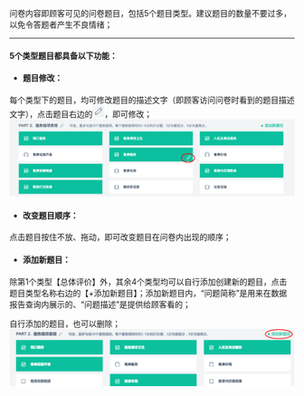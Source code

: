 问卷内容即顾客可见的问卷题目，包括5个题目类型。建议题目的数量不要过多，以免令答题者产生不良情绪；

---

#### 5个类型题目都具备以下功能：

* #### **题目修改：**

每个类型下的题目，均可修改题目的描述文字（即顾客访问问卷时看到的题目描述文字），点击题目右边的![](/assets/WX20181227-130349.png)，即可修改；![](/assets/24456.png)

* #### **改变题目顺序：**

点击题目按住不放、拖动，即可改变题目在问卷内出现的顺序；

* #### **添加新题目：**

除第1个类型【总体评价】外，其余4个类型均可以自行添加创建新的题目，点击题目类型名称右边的【+添加新题目】；添加新题目内，“问题简称”是用来在数据报告查询内展示的、“问题描述”是提供给顾客看的；

自行添加的题目，也可以删除；![](/assets/WX20181227-125629.png)

